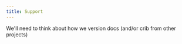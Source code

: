 ```yaml
---
title: Support
---
```


We'll need to think about how we version docs (and/or crib from other projects)
